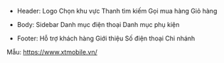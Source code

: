 - Header:
  Logo
  Chọn khu vực
  Thanh tìm kiếm
  Gọi mua hàng
  Giỏ hàng

- Body:
  Sidebar
  Danh mục điện thoại
  Danh mục phụ kiện

- Footer:
  Hỗ trợ khách hàng
  Giới thiệu
  Số điện thoại
  Chi nhánh

Mẫu: https://www.xtmobile.vn/

